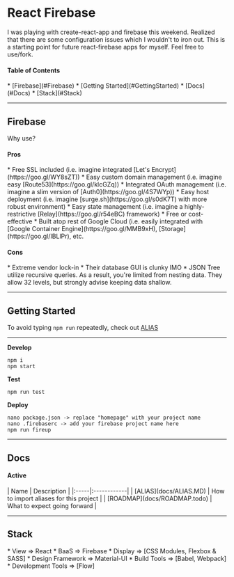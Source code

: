 <h1>React Firebase</h1>
I was playing with create-react-app and firebase this weekend. 
Realized that there are some configuration issues which I wouldn't to iron out.
This is a starting point for future react-firebase apps for myself. Feel free to use/fork.

<h4>Table of Contents</h4>
* [Firebase](#Firebase)
* [Getting Started](#GettingStarted)
* [Docs](#Docs)
* [Stack](#Stack)


-------------
<h2 id="Firebase">Firebase</h2>
Why use?

<h4>Pros</h4>
* Free SSL included (i.e. imagine integrated [Let's Encrypt](https://goo.gl/WY8sZT))
* Easy custom domain management (i.e. imagine easy [Route53](https://goo.gl/klcGZq))
* Integrated OAuth management (i.e. imagine a slim version of [Auth0](https://goo.gl/4S7WYp))
* Easy host deployment (i.e. imagine [surge.sh](https://goo.gl/s0dK7T) with more robust environment)
* Easy state management (i.e. imagine a highly-restrictive [Relay](https://goo.gl/r54eBC) framework)
* Free or cost-effective
* Built atop rest of Google Cloud (i.e. easily integrated with [Google Container Engine](https://goo.gl/MMB9xH), [Storage](https://goo.gl/IBLlPr), etc. 

<h4>Cons</h4>
* Extreme vendor lock-in
* Their database GUI is clunky IMO
* JSON Tree utilize recursive queries. As a result, you're limited from nesting data. They allow 32 levels, but strongly advise keeping data shallow.

-------------
<h2 id="GettingStarted">Getting Started</h2>

To avoid typing `npm run` repeatedly, check out [ALIAS](docs/ALIAS.MD)

----------

**Develop**
```
npm i
npm start
```

**Test**
```
npm run test
```

**Deploy**
```
nano package.json -> replace "homepage" with your project name
nano .firebaserc -> add your firebase project name here
npm run fireup
```

----------

<h2 id="Docs">Docs</h2>

<h4>Active</h4>
| Name | Description | 
|:-----|:------------| 
| [ALIAS](docs/ALIAS.MD) | How to import aliases for this project |
| [ROADMAP](docs/ROADMAP.todo) | What to expect going forward |

-------------

<h2 id="Stack">Stack</h2>
* View => React 
* BaaS => Firebase 
* Display => [CSS Modules, Flexbox & SASS]
* Design Framework => Material-UI
* Build Tools => [Babel, Webpack]
* Development Tools => [Flow]